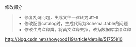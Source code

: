 修改部分
> * 修复乱码问题，生成文件一律转为utf-8
> * 修改配置catalog时，生成代码为Schema..table的问题
> * 修改生成注释类，将英文注释去掉，改为数据库字段注释

http://blog.csdn.net/showgood119/article/details/51755810
